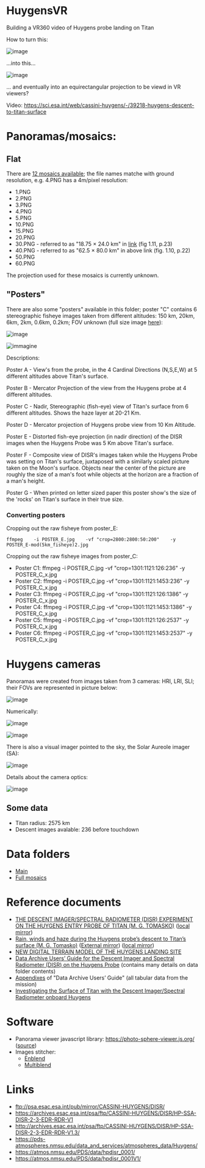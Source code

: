 # HuygensVR
Building a VR360 video of Huygens probe landing on Titan


How to turn this:

![image](https://user-images.githubusercontent.com/1620953/214508603-b539e178-d033-45e8-85cc-63eee6f3d0df.png)


...into this...

![image](https://user-images.githubusercontent.com/1620953/214508571-1608d290-8191-4bbd-aa4d-99cd73fb7ed3.png)

... and eventually into an equirectangular projection to be viewd in VR viewers?

Video: https://sci.esa.int/web/cassini-huygens/-/39218-huygens-descent-to-titan-surface

# Panoramas/mosaics:

## Flat

There are [12 mosaics available](https://archives.esac.esa.int/psa/ftp/CASSINI-HUYGENS/DISR/HP-SSA-DISR-2-3-EDR-RDR-V1.3/EXTRAS/MOSAICS/MOSIACS_PNG/); the file names matche with ground resolution, e.g. 4.PNG has a 4m/pixel resolution:

- 1.PNG
- 2.PNG
- 3.PNG
- 4.PNG
- 5.PNG
- 10.PNG
- 15.PNG
- 20.PNG
- 30.PNG - referred to as "18.75 × 24.0 km" in [link](https://www.mps.mpg.de/phd/theses/investigating-the-surface-of-titan-with-the-descent-imager-spectral-radiometer-onboard-huygens.pdf) (fig 1.11, p.23)
- 40.PNG - referred to as "62.5 × 80.0 km" in above link (fig. 1.10, p.22)
- 50.PNG
- 60.PNG

The projection used for these mosaics is currently unknown.

## "Posters"

There are also some "posters" available in this folder; poster "C" contains 6 stereographic fisheye images taken from different altitudes: 150 km, 20km, 6km, 2km, 0.6km, 0.2km; FOV unknown (full size image [here](https://archives.esac.esa.int/psa/ftp/CASSINI-HUYGENS/DISR/HP-SSA-DISR-2-3-EDR-RDR-V1.3/EXTRAS/POSTERS/POSTER_C.JPG)):

![image](https://user-images.githubusercontent.com/1620953/214520292-b3a77897-5aff-4b14-a3fd-28b921fffc85.png)

![immagine](https://user-images.githubusercontent.com/1620953/214538248-4a813780-cdb0-400f-8097-2f3da2605655.png)

Descriptions:

Poster A - View's from the probe, in the 4 Cardinal
Directions (N,S,E,W) at 5 different altitudes above Titan's
surface.

Poster B - Mercator Projection of the view from the Huygens
probe at 4 different altitudes.

Poster C - Nadir, Stereographic (fish-eye) view of Titan's
surface from 6 different altitudes.  Shows the haze layer at
20-21 Km.

Poster D - Mercator projection of Huygens probe view from 10
Km Altitude.

Poster E - Distorted fish-eye projection (in nadir
direction) of the DISR images when the Huygens Probe was 5
Km above Titan's surface.

Poster F - Composite view of DISR's images taken while the
Huygens Probe was setting on Titan's surface, juxtaposed
with a similarly scaled picture taken on the Moon's surface.
Objects near the center of the picture are roughly the size
of a man's foot while objects at the horizon are a fraction
of a man's height.

Poster G - When printed on letter sized paper this poster
show's the size of the 'rocks' on Titan's surface in their
true size.

### Converting posters

Cropping out the raw fisheye from poster_E:

    ffmpeg    -i POSTER_E.jpg    -vf "crop=2800:2800:50:200"    -y  POSTER_E-mod(5km_fisheye)2.jpg

Cropping out the raw fisheye images from poster_C:   

- Poster C1:  ffmpeg    -i POSTER_C.jpg    -vf "crop=1301:1121:126:236"    -y  POSTER_C_x.jpg
- Poster C2:  ffmpeg    -i POSTER_C.jpg    -vf "crop=1301:1121:1453:236"    -y  POSTER_C_x.jpg
- Poster C3:  ffmpeg    -i POSTER_C.jpg    -vf "crop=1301:1121:126:1386"    -y  POSTER_C_x.jpg
- Poster C4:  ffmpeg    -i POSTER_C.jpg    -vf "crop=1301:1121:1453:1386"    -y  POSTER_C_x.jpg
- Poster C5:  ffmpeg    -i POSTER_C.jpg    -vf "crop=1301:1121:126:2537"    -y  POSTER_C_x.jpg
- Poster C6:  ffmpeg    -i POSTER_C.jpg    -vf "crop=1301:1121:1453:2537"    -y  POSTER_C_x.jpg


# Huygens cameras

Panoramas were created from images taken from 3 cameras: HRI, LRI, SLI; their FOVs are represented in picture below:

![image](https://user-images.githubusercontent.com/1620953/214509962-9c37b7c6-9592-4bfb-a257-8d8c25cbcdc0.png)

Numerically:

![image](https://user-images.githubusercontent.com/1620953/214510628-50ac2deb-0833-49fd-ad6d-e5bc37b4471f.png)

![image](https://user-images.githubusercontent.com/1620953/214511341-420db227-4fec-48b8-90f7-1706f7bd570d.png)

There is also a visual imager pointed to the sky, the Solar Aureole imager (SA):

![image](https://user-images.githubusercontent.com/1620953/214511724-282fddda-5f2c-4c33-b8e4-58f4e5dd1036.png)

Details about the camera optics:

![image](https://user-images.githubusercontent.com/1620953/214523232-13005e4c-4b84-4fc2-9243-61cce64cb048.png)


## Some data

- Titan radius: 2575 km
- Descent images avalable: 236 before touchdown

# Data folders
- [Main](https://archives.esac.esa.int/psa/ftp/CASSINI-HUYGENS/DISR/)
- [Full mosaics](https://archives.esac.esa.int/psa/ftp/CASSINI-HUYGENS/DISR/HP-SSA-DISR-2-3-EDR-RDR-V1.3/EXTRAS/MOSAICS/MOSIACS_PNG/)

# Reference documents

- [THE DESCENT IMAGER/SPECTRAL RADIOMETER (DISR) EXPERIMENT ON THE HUYGENS ENTRY PROBE OF TITAN (M. G. TOMASKO)](https://archives.esac.esa.int/psa/ftp/CASSINI-HUYGENS/DISR/HP-SSA-DISR-2-3-EDR-RDR-V1.3/DOCUMENT/DISR_SUPPORTING_DOCUMENTS/SPACE_SCIENCE_REVIEW/SSR.PDF)  ([local mirror](https://github.com/jumpjack/HuygensVR/blob/main/THE%20DESCENT%20IMAGER-SPECTRAL%20RADIOMETER%20(DISR)%20EXPERIMENT%20ON%20THE%20HUYGENS%20ENTRY%20PROBE%20OF%20TITAN.PDF))
- [Rain, winds and haze during the Huygens probe’s descent to Titan’s surface (M. G. Tomasko)](https://archives.esac.esa.int/psa/ftp/CASSINI-HUYGENS/DISR/HP-SSA-DISR-2-3-EDR-RDR-V1.3/DOCUMENT/DISR_SUPPORTING_DOCUMENTS/SPACE_SCIENCE_REVIEW/SSR.PDF) ([External mirror](https://www.academia.edu/en/18515156/Rain_winds_and_haze_during_the_Huygens_probes_descent_to_Titans_surface)) ([local mirror](https://github.com/jumpjack/HuygensVR/blob/main/Rain_winds_and_haze_during_the_Huygens_p.pdf))
- [NEW DIGITAL TERRAIN MODEL OF THE HUYGENS LANDING SITE](https://www.cosmos.esa.int/documents/772136/977578/PUG-IPGP-Titan.pdf/888eec57-cd40-44dc-58b5-26cd8dd3587b?t=1620900122478)
- [Data Archive Users’ Guide for the Descent Imager and Spectral Radiometer (DISR) on the Huygens Probe](https://pds-atmospheres.nmsu.edu/data_and_services/atmospheres_data/Huygens/DISR_DATA_USERS_GUIDE_2.PDF) (contains many details on data folder contents)
- [Appendixes](https://pds-atmospheres.nmsu.edu/data_and_services/atmospheres_data/Huygens/DISR_DATA_USERS_GUIDE_2.PDF) of "Data Archive Users’ Guide" (all tabular data from the mission)
- [Investigating the Surface of Titan with the Descent Imager/Spectral Radiometer onboard Huygens](https://www.mps.mpg.de/phd/theses/investigating-the-surface-of-titan-with-the-descent-imager-spectral-radiometer-onboard-huygens.pdf)

# Software
- Panorama viewer javascript library: https://photo-sphere-viewer.js.org/  ([source](https://github.com/mistic100/Photo-Sphere-Viewer))
- Images stitcher:
     - [Enblend](https://enblend.sourceforge.net/index.htm)
     - [Multiblend](https://horman.net/multiblend/)

# Links

- ftp://psa.esac.esa.int/pub/mirror/CASSINI-HUYGENS/DISR/
- https://archives.esac.esa.int/psa/ftp/CASSINI-HUYGENS/DISR/HP-SSA-DISR-2-3-EDR-RDR-V1
- http://archives.esac.esa.int/psa/ftp/CASSINI-HUYGENS/DISR/HP-SSA-DISR-2-3-EDR-RDR-V1.3/
- https://pds-atmospheres.nmsu.edu/data_and_services/atmospheres_data/Huygens/
- https://atmos.nmsu.edu/PDS/data/hpdisr_0001/
- https://atmos.nmsu.edu/PDS/data/hpdisr_0001V1/
